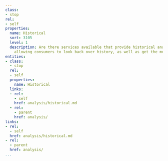 ```yaml
---
class:
- stop
rel:
- self
properties:
  name: Historical
  sort: 3105
  level: 1
  description: Are there services available that provide historical analysis opportunities,
    allowing consumers to look back over history, as well as get the most recent information.
entities:
- class:
  - stop
  rel:
  - self
  properties:
    name: Historical
  links:
  - rel:
    - self
    href: analysis/historical.md
  - rel:
    - parent
    href: analysis/
links:
- rel:
  - self
  href: analysis/historical.md
- rel:
  - parent
  href: analysis/
...
```

